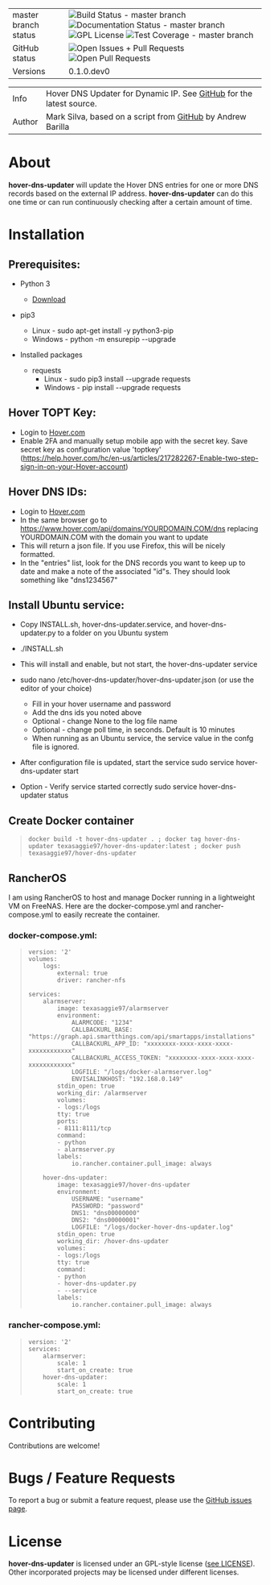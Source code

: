 | | |
| --- | --- |
| master branch status | ![Build Status - master branch](https://img.shields.io/travis/texasaggie97/hover-dns-updater.svg "Build Status - master branch") ![Documentation Status - master branch](https://readthedocs.org/projects/hover-dns-updater/badge/?version=latest "Documentation Status - master branch") ![GPL License](https://img.shields.io/badge/License-GPL-yellow.svg "GPL License") ![Test Coverage - master branch](https://coveralls.io/repos/github/ni/nimi-python/badge.svg?branch=master&dummy=no_cache_please_1 "Test Coverage - master branch") |
| GitHub status | ![Open Issues + Pull Requests](https://img.shields.io/github/issues/texasaggie97/hover-dns-updater.svg "Open Issues + Pull Requests") ![Open Pull Requests](https://img.shields.io/github/issues-pr/texasaggie97/hover-dns-updater.svg "Open Pull Requests") |
| Versions | 0.1.0.dev0 |

| | |
| --- | --- |
| Info | Hover DNS Updater for Dynamic IP. See [GitHub](https://github.com/texasaggie97/hover-dns-updater/)  for the latest source. |
| Author | Mark Silva, based on a script from [GitHub](https://gist.github.com/andybarilla/b0dd93e71ff18303c059) by Andrew Barilla |

About
=====

**hover-dns-updater** will update the Hover DNS entries for one or more
DNS records based on the external IP address. **hover-dns-updater** can
do this one time or can run continuously checking after a certain amount
of time.

Installation
============

Prerequisites:
--------------

-   Python 3  
    -   [Download](https://www.python.org/downloads/)

-   pip3  
    -   Linux - sudo apt-get install -y python3-pip
    -   Windows - python -m ensurepip --upgrade

-   Installed packages  
    -   requests  
        -   Linux - sudo pip3 install --upgrade requests
        -   Windows - pip install --upgrade requests

Hover TOPT Key:
---------------

-   Login to [Hover.com](https://hover.com)
-   Enable 2FA and manually setup mobile app with the secret key.  Save secret key as configuration value 'toptkey'
    (https://help.hover.com/hc/en-us/articles/217282267-Enable-two-step-sign-in-on-your-Hover-account)

Hover DNS IDs:
--------------

-   Login to [Hover.com](https://hover.com)
-   In the same browser go to
    https://www.hover.com/api/domains/YOURDOMAIN.COM/dns replacing
    YOURDOMAIN.COM with the domain you want to update
-   This will return a json file. If you use Firefox, this will be
    nicely formatted.
-   In the "entries" list, look for the DNS records you want to keep up
    to date and make a note of the associated "id"s. They should look
    something like "dns1234567"

Install Ubuntu service:
-----------------------

-   Copy INSTALL.sh, hover-dns-updater.service, and hover-dns-updater.py
    to a folder on you Ubuntu system
-   ./INSTALL.sh
-   This will install and enable, but not start, the hover-dns-updater
    service
-   sudo nano /etc/hover-dns-updater/hover-dns-updater.json (or use the editor of your choice)  
    -   Fill in your hover username and password
    -   Add the dns ids you noted above
    -   Optional - change None to the log file name
    -   Optional - change poll time, in seconds. Default is 10 minutes
    -   When running as an Ubuntu service, the service value in the
        confg file is ignored.

-   After configuration file is updated, start the service
    sudo service hover-dns-updater start
-   Option - Verify service started correctly
    sudo service hover-dns-updater status

Create Docker container
-----------------------

>     docker build -t hover-dns-updater . ; docker tag hover-dns-updater texasaggie97/hover-dns-updater:latest ; docker push texasaggie97/hover-dns-updater

RancherOS
---------

I am using RancherOS to host and manage Docker running in a lightweight
VM on FreeNAS. Here are the docker-compose.yml and rancher-compose.yml
to easily recreate the container.

### docker-compose.yml:

>     version: '2'
>     volumes:
>         logs:
>             external: true
>             driver: rancher-nfs
>
>     services:
>         alarmserver:
>             image: texasaggie97/alarmserver
>             environment:
>                 ALARMCODE: "1234"
>                 CALLBACKURL_BASE: "https://graph.api.smartthings.com/api/smartapps/installations"
>                 CALLBACKURL_APP_ID: "xxxxxxxx-xxxx-xxxx-xxxx-xxxxxxxxxxxx"
>                 CALLBACKURL_ACCESS_TOKEN: "xxxxxxxx-xxxx-xxxx-xxxx-xxxxxxxxxxxx"
>                 LOGFILE: "/logs/docker-alarmserver.log"
>                 ENVISALINKHOST: "192.168.0.149"
>             stdin_open: true
>             working_dir: /alarmserver
>             volumes:
>             - logs:/logs
>             tty: true
>             ports:
>             - 8111:8111/tcp
>             command:
>             - python
>             - alarmserver.py
>             labels:
>                 io.rancher.container.pull_image: always
>
>         hover-dns-updater:
>             image: texasaggie97/hover-dns-updater
>             environment:
>                 USERNAME: "username"
>                 PASSWORD: "password"
>                 DNS1: "dns00000000"
>                 DNS2: "dns00000001"
>                 LOGFILE: "/logs/docker-hover-dns-updater.log"
>             stdin_open: true
>             working_dir: /hover-dns-updater
>             volumes:
>             - logs:/logs
>             tty: true
>             command:
>             - python
>             - hover-dns-updater.py
>             - --service
>             labels:
>                 io.rancher.container.pull_image: always

### rancher-compose.yml:

>     version: '2'
>     services:
>         alarmserver:
>             scale: 1
>             start_on_create: true
>         hover-dns-updater:
>             scale: 1
>             start_on_create: true

Contributing
============

Contributions are welcome!

Bugs / Feature Requests
=======================

To report a bug or submit a feature request, please use the [GitHub
issues page](https://github.com/texasaggie97/hover-dns-updater/issues).

License
=======

**hover-dns-updater** is licensed under an GPL-style license ([see
LICENSE](https://github.com/texasaggie97/hover-dns-updater/blob/master/LICENSE)).
Other incorporated projects may be licensed under different licenses.
